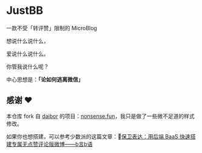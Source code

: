 # JustBB
一款不受「转评赞」限制的 MicroBlog

想说什么说什么，

爱说什么说什么。

你管我说什么呢？

中心思想是：**「论如何逃离微信」**

## 感谢 ❤️
本仓库 fork 自 [daibor](https://github.com/daibor) 的项目：[nonsense.fun](https://github.com/daibor/nonsense.fun)，我只是做了一些微不足道的样式修改。

如果你也想搭建，可以参考少数派的这篇文章：🔗[保卫表达：用后端 BaaS 快速搭建专属无点赞评论版微博——b言b语](https://sspai.com/post/60024)
